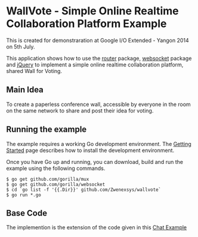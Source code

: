 # WallVote - Simple Online Realtime Collaboration Platform Example

This is created for demonstraration at Google I/O Extended - Yangon 2014 on 5th July.

This application shows how to use the
[router](https://github.com/gorilla/mux) package,
[websocket](https://github.com/gorilla/websocket) package and
[jQuery](http://jquery.com) to implement a simple online realtime collaboration platform, shared Wall for Voting.

## Main Idea

To create a paperless conference wall, accessible by everyone in the room on the same network to share and post their idea for voting.

## Running the example

The example requires a working Go development environment. The [Getting
Started](http://golang.org/doc/install) page describes how to install the
development environment.

Once you have Go up and running, you can download, build and run the example
using the following commands.

    $ go get github.com/gorilla/mux
    $ go get github.com/gorilla/websocket
    $ cd `go list -f '{{.Dir}}' github.com/Zwenexsys/wallvote`
    $ go run *.go

## Base Code

The implemention is the extension of the code given in this [Chat Example](http://github.com/gorilla/chat)
